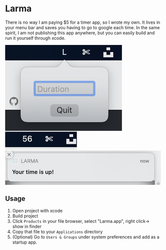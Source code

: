 #  Larma
There is no way I am paying $5 for a timer app, so I wrote my own. It lives in your menu bar and saves you having to go to google each time. In the same spirit, I am not publishing this app anywhere, but you can easily build and run it yourself through xcode.

![Enter duration](./ReadmeAssets/start.png)
![Timer running](./ReadmeAssets/active.png)
![Notification when done](./ReadmeAssets/notification.png)

## Usage
1) Open project with xcode
2) Build project
3) Click `Products` in your file browser, select "Larma.app", right click-> show in finder
4) Copy that file to your `Applications` directory
5) (Optional) Go to  `Users & Groups` under system preferences and add as a startup app.

